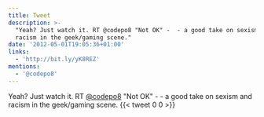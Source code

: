 ```yaml
---
title: Tweet
description: >-
  "Yeah? Just watch it. RT @codepo8 "Not OK" -  - a good take on sexism and
  racism in the geek/gaming scene."
date: '2012-05-01T19:05:36+01:00'
links:
  - 'http://bit.ly/yK8REZ'
mentions:
  - '@codepo8'
---
```

Yeah? Just watch it. RT [@codepo8](https://twitter.com/@codepo8) "Not OK" -  - a good take on sexism and racism in the geek/gaming scene.
      {{< tweet 0 0 >}}
    
